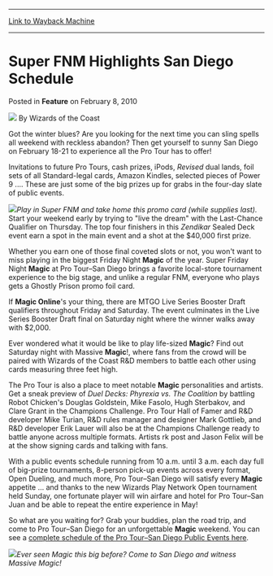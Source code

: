 
---
[Link to Wayback Machine](https://web.archive.org/web/20220522050434/https://magic.wizards.com/en/articles/archive/feature/super-fnm-highlights-san-diego-schedule-2010-02-08)

[_metadata_:wayback_url]:- "https://magic.wizards.com/en/articles/archive/feature/super-fnm-highlights-san-diego-schedule-2010-02-08"
[_metadata_:wayback_raw_url]:- "https://web.archive.org/web/20220522050434id_/https://magic.wizards.com/en/articles/archive/feature/super-fnm-highlights-san-diego-schedule-2010-02-08"
[_metadata_:wayback_capture_timestamp]:- "2022-05-22 05:04:34+00:00"
[_metadata_:description]:- "Got the winter blues? Are you looking for the next time you can sling spells all weekend with reckless abandon? Then get yourself to sunny San Diego on February 18-21 to experience all the Pro Tour has to offer! Invitations to future Pro Tours, cash prizes, iPods, Revised dual lands, foil sets of all Standard-legal cards, Amazon Kindles, selected pieces of Power 9 .... These"
[_metadata_:generator]:- "Drupal 7 (http://drupal.org)"
[_metadata_:publish_date]:- "2010-02-08"
---


Super FNM Highlights San Diego Schedule
=======================================



 Posted in **Feature**
 on February 8, 2010 






![](https://media.magic.wizards.com/styles/auth_small/public/images/person/wizards_author.jpg)
By Wizards of the Coast












Got the winter blues? Are you looking for the next time you can sling spells all weekend with reckless abandon? Then get yourself to sunny San Diego on February 18-21 to experience all the Pro Tour has to offer!


Invitations to future Pro Tours, cash prizes, iPods, *Revised*  dual lands, foil sets of all Standard-legal cards, Amazon Kindles, selected pieces of Power 9 .... These are just some of the big prizes up for grabs in the four-day slate of public events.


![](https://media.magic.wizards.com/image_legacy_migration/mtg/images/daily/events/fnm/fnm_feb10_300.jpg)*Play in Super FNM and take home this promo card (while supplies last).*
Start your weekend early by trying to "live the dream" with the Last-Chance Qualifier on Thursday. The top four finishers in this *Zendikar* Sealed Deck event earn a spot in the main event and a shot at the $40,000 first prize.


Whether you earn one of those final coveted slots or not, you won't want to miss playing in the biggest Friday Night **Magic** of the year. Super Friday Night **Magic** at Pro Tour–San Diego brings a favorite local-store tournament experience to the big stage, and unlike a regular FNM, everyone who plays gets a Ghostly Prison promo foil card.


If **Magic Online**'s your thing, there are MTGO Live Series Booster Draft qualifiers throughout Friday and Saturday. The event culminates in the Live Series Booster Draft final on Saturday night where the winner walks away with $2,000.


Ever wondered what it would be like to play life-sized **Magic**? Find out Saturday night with Massive **Magic**!, where fans from the crowd will be paired with Wizards of the Coast R&D members to battle each other using cards measuring three feet high.


The Pro Tour is also a place to meet notable **Magic** personalities and artists. Get a sneak preview of *Duel Decks: Phyrexia vs. The Coalition* by battling Robot Chicken's Douglas Goldstein, Mike Fasolo, Hugh Sterbakov, and Clare Grant in the Champions Challenge. Pro Tour Hall of Famer and R&D developer Mike Turian, R&D rules manager and designer Mark Gottlieb, and R&D developer Erik Lauer will also be at the Champions Challenge ready to battle anyone across multiple formats. Artists rk post and Jason Felix will be at the show signing cards and talking with fans.


With a public events schedule running from 10 a.m. until 3 a.m. each day full of big-prize tournaments, 8-person pick-up events across every format, Open Dueling, and much more, Pro Tour–San Diego will satisfy every **Magic** appetite … and thanks to the new Wizards Play Network Open tournament held Sunday, one fortunate player will win airfare and hotel for Pro Tour–San Juan and be able to repeat the entire experience in May!


So what are you waiting for? Grab your buddies, plan the road trip, and come to Pro Tour–San Diego for an unforgettable **Magic** weekend. You can see a [complete schedule of the Pro Tour–San Diego Public Events here](/en/articles/archive/pro-tour%E2%80%93san-diego-public-event-information-2010-01-14).


![](https://media.magic.wizards.com/image_legacy_migration/sideboard/images/usnat07/Long1.jpg)*Ever seen Magic this big before? Come to San Diego and witness Massive Magic!*





